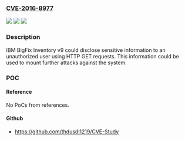 ### [CVE-2016-8977](https://cve.mitre.org/cgi-bin/cvename.cgi?name=CVE-2016-8977)
![](https://img.shields.io/static/v1?label=Product&message=BigFix%20Inventory&color=blue)
![](https://img.shields.io/static/v1?label=Version&message=n%2Fa&color=blue)
![](https://img.shields.io/static/v1?label=Vulnerability&message=Obtain%20Information&color=brighgreen)

### Description

IBM BigFix Inventory v9 could disclose sensitive information to an unauthorized user using HTTP GET requests. This information could be used to mount further attacks against the system.

### POC

#### Reference
No PoCs from references.

#### Github
- https://github.com/thdusdl1219/CVE-Study

